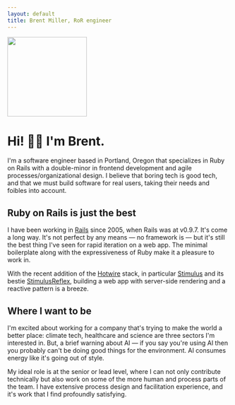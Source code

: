 ```yaml
---
layout: default
title: Brent Miller, RoR engineer
---
```


<img src="/images/brent_miller.jpg" width="180" id="headshot">

<h1 id="greeting">Hi! 👋🏼 I'm Brent.</h1>
<p>I'm a software engineer based in Portland, Oregon that specializes in Ruby on Rails with a double-minor in frontend development and agile processes/organizational design. I believe that boring tech is good tech, and that we must build software for real users, taking their needs and foibles into account.</p>

<h2>Ruby on Rails is just the best</h2>

<p>I have been working in <a href="https://rubyonrails.org/">Rails</a> since 2005, when Rails was at v0.9.7. It's come a long way. It's not perfect by any means &mdash; no framework is &mdash; but it's still the best thing I've seen for rapid iteration on a web app. The minimal boilerplate along with the expressiveness of Ruby make it a pleasure to work in.</p>

<p>With the recent addition of the <a href="https://hotwired.dev/">Hotwire</a> stack, in particular <a href="https://stimulus.hotwired.dev/">Stimulus</a> and its bestie <a href="https://docs.stimulusreflex.com/">StimulusReflex</a>, building a web app with server-side rendering and a reactive pattern is a breeze.</p>

<h2>Where I want to be</h2>

<p>I'm excited about working for a company that's trying to make the world a better place: climate tech, healthcare and science are three sectors I'm interested in. But, a brief warning about AI &mdash; if you say you're using AI then you probably can't be doing good things for the environment. AI consumes energy like it's going out of style.</p>

<p>My ideal role is at the senior or lead level, where I can not only contribute technically but also work on some of the more human and process parts of the team. I have extensive process design and facilitation experience, and it's work that I find profoundly satisfying.</p>
